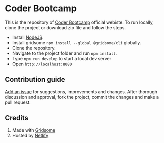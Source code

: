 # Coder Bootcamp

This is the repository of [Coder Bootcamp](https://coderbootcamp.in) official webiste. To run locally, clone the project or download zip file and follow the steps.

- Install [NodeJS](https://nodejs.org).
- Install gridsome ```npm install --global @gridsome/cli``` globally.
- Clone the repository.
- Navigate to the project folder and run ```npm install```.
- Type ```npm run develop``` to start a local dev server
- Open ```http://localhost:8080```

## Contribution guide

[Add an issue](https://github.com/coderbootcamp/coderbootcamp/issues/new) for suggestions, improvements and changes. After thorough discussion and approval, fork the project, commit the changes and make a pull request.

## Credits

1. Made with [Gridsome](https://gridsome.org)
2. Hosted by [Netlify](https://netlify.com)
